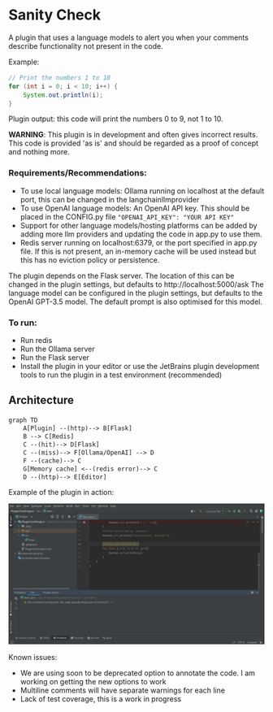 # Sanity Check

A plugin that uses a language models to alert you when your comments describe functionality not present in the code.

Example:
```java
// Print the numbers 1 to 10
for (int i = 0; i < 10; i++) {
    System.out.println(i);
}
```

Plugin output: this code will print the numbers 0 to 9, not 1 to 10.

**WARNING**: This plugin is in development and often gives incorrect results. This code is provided 'as is' and should be regarded as a proof of concept and nothing more.

### Requirements/Recommendations:

- To use local language models: Ollama running on localhost at the default port, this can be changed in the langchainllmprovider 
- To use OpenAI language models: An OpenAI API key. This should be placed in the CONFIG.py file 
```"OPENAI_API_KEY": "YOUR API KEY"```
- Support for other language models/hosting platforms can be added by adding more llm providers and updating the code in app.py to use them.
- Redis server running on localhost:6379, or the port specified in app.py file. 
If this is not present, an in-memory cache will be used instead but this has no eviction policy or persistence.

The plugin depends on the Flask server. The location of this can be changed in the plugin settings, but defaults to http://localhost:5000/ask
The language model can be configured in the plugin settings, but defaults to the OpenAI GPT-3.5 model. The default prompt is also optimised for this model.

### To run:
- Run redis 
- Run the Ollama server
- Run the Flask server
- Install the plugin in your editor or use the JetBrains plugin development tools to run the plugin in a test environment (recommended)

## Architecture
```mermaid
graph TD
    A[Plugin] --(http)--> B[Flask]
    B --> C[Redis]
    C --(hit)--> D[Flask] 
    C --(miss)--> F[Ollama/OpenAI] --> D
    F --(cache)--> C
    G[Memory cache] <--(redis error)--> C
    D --(http)--> E[Editor]
```

Example of the plugin in action:

![img.png](img.png)

Known issues:
- We are using soon to be deprecated option to annotate the code. I am working on getting the new options to work
- Multiline comments will have separate warnings for each line
- Lack of test coverage, this is a work in progress